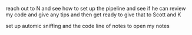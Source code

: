 reach out to N and see how to set up the pipeline and see if he can review my code and give any tips and then get ready to give that to Scott and K 

set up automic sniffing 
and the code line of notes to open my notes